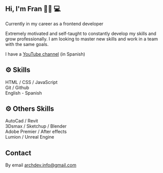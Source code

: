 ## Hi, I'm Fran 🙋‍♂️ 💻

Currently in my career as a frontend developer<br>

Extremely motivated and self-taught to constantly develop my skills and grow professionally. I am looking to master new skills and work in a team with the same goals.<br>

I have a [YouTube channel](https://www.youtube.com/channel/UCj8VgHtcox46beRA0DcoPDA/) (in Spanish) 

## ⚙ Skills 
HTML / CSS / JavaScript <br>
Git / Github <br>
English - Spanish 

## ⚙ Others Skills
AutoCad / Revit <br>
3Dsmax / Sketchup / Blender<br>
Adobe Premier / After effects<br>
Lumion / Unreal Engine<br>

## Contact
By email archdev.info@gmail.com







